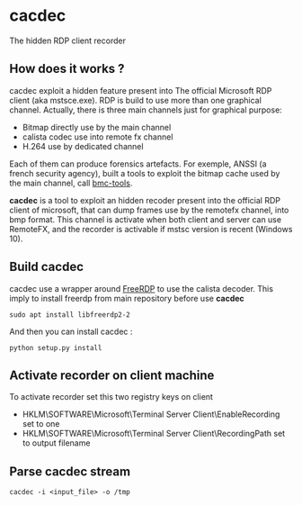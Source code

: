 # cacdec
The hidden RDP client recorder

## How does it works ?

cacdec exploit a hidden feature present into The official Microsoft RDP client (aka mstsce.exe). 
RDP is build to use more than one graphical channel. Actually, there is three main channels just for graphical purpose:
* Bitmap directly use by the main channel
* calista codec use into remote fx channel
* H.264 use by dedicated channel

Each of them can produce forensics artefacts. For exemple, ANSSI (a french security agency), built a tools to exploit the bitmap cache used by the main channel, call [bmc-tools](!https://github.com/ANSSI-FR/bmc-tools).


__cacdec__ is a tool to exploit an hidden recoder present into the official RDP client of microsoft, that can dump frames use by the remotefx channel, into bmp format.
This channel is activate when both client and server can use RemoteFX, and the recorder is activable if mstsc version is recent (Windows 10).


## Build cacdec

cacdec use a wrapper around [FreeRDP](!https://github.com/FreeRDP/FreeRDP) to use the calista decoder. This imply to install freerdp from main repository before use __cacdec__

```
sudo apt install libfreerdp2-2
```

And then you can install cacdec :

```
python setup.py install
```


## Activate recorder on client machine

To activate recorder set this two registry keys on client
* HKLM\SOFTWARE\Microsoft\Terminal Server Client\EnableRecording set to one
* HKLM\SOFTWARE\Microsoft\Terminal Server Client\RecordingPath set to output filename

## Parse cacdec stream

```
cacdec -i <input_file> -o /tmp
```
